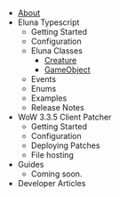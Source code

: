 - [About](/)
- Eluna Typescript
    - Getting Started
    - Configuration    
    - Eluna Classes
        - [Creature](./classes/Creature.md)
        - [GameObject](./classes/GameObject.md)
    - Events        
    - Enums
    - Examples
    - Release Notes 
- WoW 3.3.5 Client Patcher
    - Getting Started
    - Configuration
    - Deploying Patches
    - File hosting
- Guides
    - Coming soon. 
- Developer Articles

